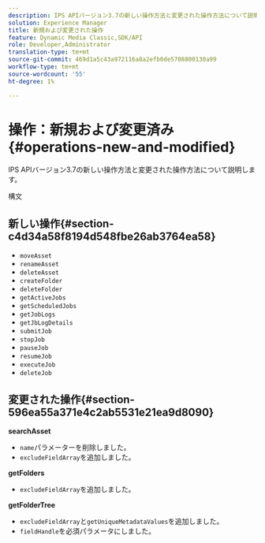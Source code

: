 ```yaml
---
description: IPS APIバージョン3.7の新しい操作方法と変更された操作方法について説明します。
solution: Experience Manager
title: 新規および変更された操作
feature: Dynamic Media Classic,SDK/API
role: Developer,Administrator
translation-type: tm+mt
source-git-commit: 469d1a5c43a972116a8a2efb0de5708800130a99
workflow-type: tm+mt
source-wordcount: '55'
ht-degree: 1%

---
```



# 操作：新規および変更済み{#operations-new-and-modified}

IPS APIバージョン3.7の新しい操作方法と変更された操作方法について説明します。

構文

## 新しい操作{#section-c4d34a58f8194d548fbe26ab3764ea58}

* `moveAsset`
* `renameAsset`
* `deleteAsset`
* `createFolder`
* `deleteFolder`
* `getActiveJobs`
* `getScheduledJobs`
* `getJobLogs`
* `getJbLogDetails`
* `submitJob`
* `stopJob`
* `pauseJob`
* `resumeJob`
* `executeJob`
* `deleteJob`

## 変更された操作{#section-596ea55a371e4c2ab5531e21ea9d8090}

**searchAsset**

* `name`パラメーターを削除しました。
* `excludeFieldArray`を追加しました。

**getFolders**

* `excludeFieldArray`を追加しました。

**getFolderTree**

* `excludeFieldArray`と`getUniqueMetadataValues`を追加しました。
* `fieldHandle`を必須パラメータにしました。

